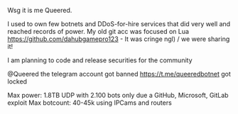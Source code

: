 Wsg it is me Queered.

I used to own few botnets and DDoS-for-hire services that did very well and reached records of power. My old git acc was focused on Lua https://github.com/dahubgamepro123 - It was cringe ngl) / we were sharing it!

I am planning to code and release securities for the community

@Queered the telegram account got banned
https://t.me/queeredbotnet got locked

Max power: 1.8TB UDP with 2.100 bots only due a GitHub, Microsoft, GitLab exploit
Max botcount: 40-45k using IPCams and routers

